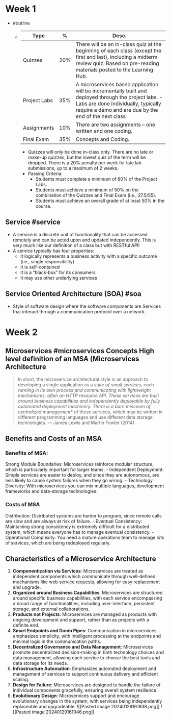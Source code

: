 # Week 1
- #outline 
  - | Type | % | Desc. |
    | --- | --- | --- |
    | Quizzes | 20% | There will be an in-class quiz at the beginning of each class (except the first and last), including a midterm review quiz. Based on pre-reading materials posted to the Learning Hub. | 
    | Project Labs | 35% | A microservices based application will be incrementally built and deployed through the project labs. - Labs are done individually, typically require a demo and are due by the end of the next class |
    | Assignments | 10% | There are two assignments – one written and one coding. |
    | Final Exam | 35% | Concepts and Coding. |
    - Quizzes will only be done in-class only. There are no late or make-up quizzes, but the lowest quiz of the term will be dropped. There is a 20% penalty per week for late lab submissions, up to a maximum of 2 weeks.
	- Passing Criteria:  
		- Students must complete a minimum of 80% of the Project Labs.  
		- Students must achieve a minimum of 50% on the combination of the Quizzes and Final Exam (i.e., 27.5/55).  
		- Students must achieve an overall grade of at least 50% in the course.  
 ## Service #service
- A service is a discrete unit of functionality that can be accessed remotely and can be acted upon and updated independently. This is very much like our definition of a class but with RESTful API!
- A service typically has four properties:
	- It logically represents a business activity with a specific outcome (i.e., single responsibility) 
	- It is self-contained 
	- It is a “black-box” for its consumers 
	- It may use other underlying services
## Service Oriented Architecture (SOA) #soa
- Style of software design where the software components are Services that interact through a communication protocol over a network.

# Week 2 
## Microservices #microservices Concepts High level definition of an MSA (Microservices Architecture 
> In short, the microservice architectural style is an approach to developing a single application as a *suite of small services*, each *running in its own process and communicating with lightweight mechanisms, often an HTTP resource API. These services are *built around business capabilities and *independently deployable* by fully automated deployment machinery. There is a *bare minimum of centralized management**** of these services, which may be written in different programming languages and use different data storage technologies. — James Lewis and Martin Fowler (2014)  
 ## Benefits and Costs of an MSA 
### Benefits of MSA: 
 Strong Module Boundaries: Microservices reinforce modular structure, which is particularly important for larger teams. - Independent Deployment: Simple services are easier to deploy, and since they are autonomous, are less likely to cause system failures when they go wrong. - Technology Diversity: With microservices you can mix multiple languages, development frameworks and data-storage technologies. 
 ### Costs of MSA
 Distribution: Distributed systems are harder to program, since remote calls are slow and are always at risk of failure. - Eventual Consistency: Maintaining strong consistency is extremely difficult for a distributed system, which means everyone has to manage eventual consistency. - Operational Complexity: You need a mature operations team to manage lots of services, which are being redeployed regularly. 
 ## Characteristics of a Microservice Architecture 
1. **Componentization via Services**: Microservices are treated as independent components which communicate through well-defined mechanisms like web service requests, allowing for easy replacement and upgrade.
2. **Organized around Business Capabilities**: Microservices are structured around specific business capabilities, with each service encompassing a broad range of functionalities, including user-interface, persistent storage, and external collaborations. 
3. **Products not Projects**: Microservices are managed as products with ongoing development and support, rather than as projects with a definite end. 
4. **Smart Endpoints and Dumb Pipes**: Communication in microservices emphasizes simplicity, with intelligent processing at the endpoints and minimal logic in the communication paths. 
5. **Decentralized Governance and Data Management**: Microservices promote decentralized decision-making in both technology choices and data management, allowing each service to choose the best tools and data storage for its needs. 
6. **Infrastructure Automation**: Emphasizes automated deployment and management of services to support continuous delivery and efficient scaling. 
7. **Design for Failure**: Microservices are designed to handle the failure of individual components gracefully, ensuring overall system resilience.
8. **Evolutionary Design**: Microservices support and encourage evolutionary changes in the system, with services being independently replaceable and upgradeable.
![[Pasted image 20240129161838.png]]
![[Pasted image 20240129161946.png]]